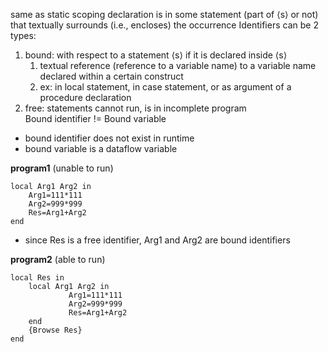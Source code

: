 same as static scoping
declaration is in some statement (part of ⟨s⟩ or not) that textually surrounds (i.e., encloses) the occurrence
Identifiers can be 2 types:
1. bound: with respect to a statement ⟨s⟩ if it is declared inside ⟨s⟩
	1. textual reference (reference to a variable name) to a variable name declared within a certain construct
	2. ex: in local statement, in case statement, or as argument of a procedure declaration
3. free: statements cannot run, is in incomplete program  
Bound identifier != Bound variable
- bound identifier does not exist in runtime
- bound variable is a dataflow variable

**program1** (unable to run)
```
local Arg1 Arg2 in 
	Arg1=111*111 
	Arg2=999*999 
	Res=Arg1+Arg2
end
```
- since Res is a free identifier, Arg1 and Arg2 are bound identifiers

**program2** (able to run)
```
local Res in  
	local Arg1 Arg2 in
	         Arg1=111*111
	         Arg2=999*999
	         Res=Arg1+Arg2	
	end
	{Browse Res}
end
```
